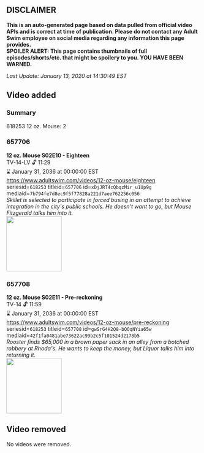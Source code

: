 ## DISCLAIMER
**This is an auto-generated page based on data pulled from official video APIs and is correct at time of publication. Please do not contact any Adult Swim employee on social media regarding any information this page provides.**  
**SPOILER ALERT: This page contains thumbnails of full episodes/shorts/etc. that might be spoilery to you. YOU HAVE BEEN WARNED.**  

_Last Update: January 13, 2020 at 14:30:49 EST_
## Video added
### Summary
618253 12 oz. Mouse: 2  
### 657706
**12 oz. Mouse S02E10 - Eighteen**  
TV-14-LV 🔓 11:29  
⌛ January 31, 2036 at 00:00:00 EST  
https://www.adultswim.com/videos/12-oz-mouse/eighteen  
seriesid=`618253` titleid=`657706` id=`xDjJRT4cQbqzMir_u1Up9g` mediaid=`7b794fe7d8ec9f5f77828a221d7aee762256c056`  
_Skillet is selected to participate in forced busing in an attempt to achieve integration in the city's public schools. He doesn't want to go, but Mouse Fitzgerald talks him into it._  
<a href="https://i.cdn.turner.com/adultswim/big/video/episode-thumbs-16x9/12oz_cc_017_pt1-03.jpg"><img src="https://i.cdn.turner.com/adultswim/big/video/episode-thumbs-16x9/12oz_cc_017_pt1-03.jpg" height="144px" /></a>
### 657708
**12 oz. Mouse S02E11 - Pre-reckoning**  
TV-14 🔓 11:59  
⌛ January 31, 2036 at 00:00:00 EST  
https://www.adultswim.com/videos/12-oz-mouse/pre-reckoning  
seriesid=`618253` titleid=`657708` id=`gwSrG4H2Q8-bQOqNYia65w` mediaid=`42f1fa0481abe73622ac99b2c5f101524d2178b5`  
_Rooster finds $65,000 in a brown paper sack in an alley from a botched robbery at Rhoda's. He wants to keep the money, but Liquor talks him into returning it._  
<a href="https://i.cdn.turner.com/adultswim/big/video/episode-thumbs-16x9/12oz_cc_018_pt2-02.jpg"><img src="https://i.cdn.turner.com/adultswim/big/video/episode-thumbs-16x9/12oz_cc_018_pt2-02.jpg" height="144px" /></a>
## Video removed
No videos were removed.  

